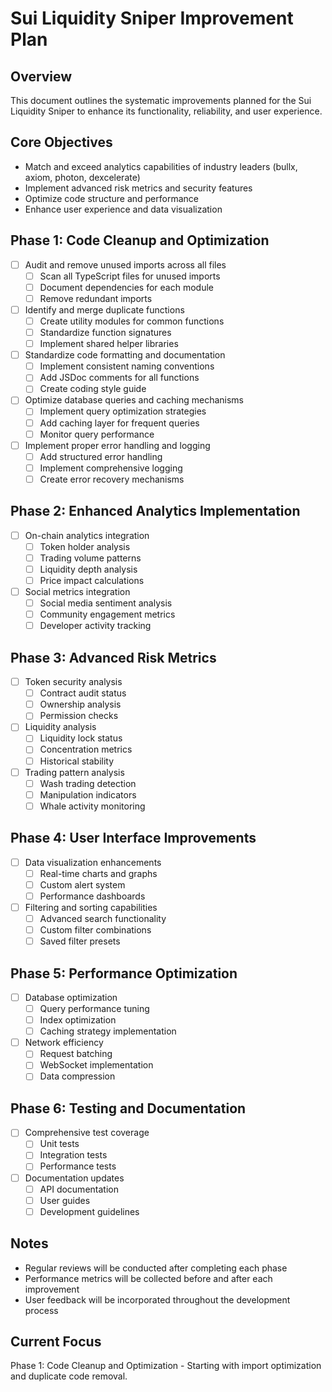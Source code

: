 # Sui Liquidity Sniper Improvement Plan

## Overview

This document outlines the systematic improvements planned for the Sui Liquidity Sniper to enhance its functionality, reliability, and user experience.

## Core Objectives
- Match and exceed analytics capabilities of industry leaders (bullx, axiom, photon, dexcelerate)
- Implement advanced risk metrics and security features
- Optimize code structure and performance
- Enhance user experience and data visualization

## Phase 1: Code Cleanup and Optimization
- [ ] Audit and remove unused imports across all files
  - [ ] Scan all TypeScript files for unused imports
  - [ ] Document dependencies for each module
  - [ ] Remove redundant imports
- [ ] Identify and merge duplicate functions
  - [ ] Create utility modules for common functions
  - [ ] Standardize function signatures
  - [ ] Implement shared helper libraries
- [ ] Standardize code formatting and documentation
  - [ ] Implement consistent naming conventions
  - [ ] Add JSDoc comments for all functions
  - [ ] Create coding style guide
- [ ] Optimize database queries and caching mechanisms
  - [ ] Implement query optimization strategies
  - [ ] Add caching layer for frequent queries
  - [ ] Monitor query performance
- [ ] Implement proper error handling and logging
  - [ ] Add structured error handling
  - [ ] Implement comprehensive logging
  - [ ] Create error recovery mechanisms

## Phase 2: Enhanced Analytics Implementation
- [ ] On-chain analytics integration
  - [ ] Token holder analysis
  - [ ] Trading volume patterns
  - [ ] Liquidity depth analysis
  - [ ] Price impact calculations
- [ ] Social metrics integration
  - [ ] Social media sentiment analysis
  - [ ] Community engagement metrics
  - [ ] Developer activity tracking

## Phase 3: Advanced Risk Metrics
- [ ] Token security analysis
  - [ ] Contract audit status
  - [ ] Ownership analysis
  - [ ] Permission checks
- [ ] Liquidity analysis
  - [ ] Liquidity lock status
  - [ ] Concentration metrics
  - [ ] Historical stability
- [ ] Trading pattern analysis
  - [ ] Wash trading detection
  - [ ] Manipulation indicators
  - [ ] Whale activity monitoring

## Phase 4: User Interface Improvements
- [ ] Data visualization enhancements
  - [ ] Real-time charts and graphs
  - [ ] Custom alert system
  - [ ] Performance dashboards
- [ ] Filtering and sorting capabilities
  - [ ] Advanced search functionality
  - [ ] Custom filter combinations
  - [ ] Saved filter presets

## Phase 5: Performance Optimization
- [ ] Database optimization
  - [ ] Query performance tuning
  - [ ] Index optimization
  - [ ] Caching strategy implementation
- [ ] Network efficiency
  - [ ] Request batching
  - [ ] WebSocket implementation
  - [ ] Data compression

## Phase 6: Testing and Documentation
- [ ] Comprehensive test coverage
  - [ ] Unit tests
  - [ ] Integration tests
  - [ ] Performance tests
- [ ] Documentation updates
  - [ ] API documentation
  - [ ] User guides
  - [ ] Development guidelines

## Notes
- Regular reviews will be conducted after completing each phase
- Performance metrics will be collected before and after each improvement
- User feedback will be incorporated throughout the development process

## Current Focus
Phase 1: Code Cleanup and Optimization - Starting with import optimization and duplicate code removal.